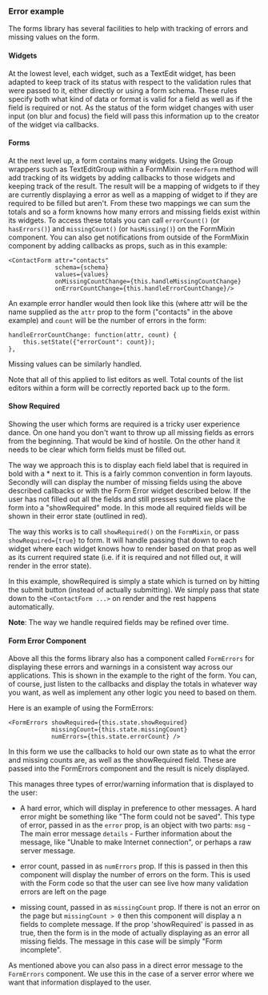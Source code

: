 ### Error example

The forms library has several facilities to help with tracking of errors and missing values on the form.

#### Widgets

At the lowest level, each widget, such as a TextEdit widget, has been adapted to keep track of its status with respect to the validation rules that were passed to it, either directly or using a form schema. These rules specify both what kind of data or format is valid for a field as well as if the field is required or not. As the status of the form widget changes with user input (on blur and focus) the field will pass this information up to the creator of the widget via callbacks.

#### Forms

At the next level up, a form contains many widgets. Using the Group wrappers such as TextEditGroup within a FormMixin `renderForm` method will add tracking of its widgets by adding callbacks to those widgets and keeping track of the result. The result will be a mapping of widgets to if they are currently displaying a error as well as a mapping of widget to if they are required to be filled but aren't. From these two mappings we can sum the totals and so a form knowns how many errors and missing fields exist within its widgets. To access these totals you can call `errorCount()` (or `hasErrors()`) and `missingCount()` (or `hasMissing()`) on the FormMixin component. You can also get notifications from outside of the FormMixin component by adding callbacks as props, such as in this example:

    <ContactForm attr="contacts"
                 schema={schema}
                 values={values}
                 onMissingCountChange={this.handleMissingCountChange}
                 onErrorCountChange={this.handleErrorCountChange}/>

An example error handler would then look like this (where attr will be the name supplied as the `attr` prop to the form ("contacts" in the above example) and `count` will be the number of errors in the form:

    handleErrorCountChange: function(attr, count) {
        this.setState({"errorCount": count});
    },

Missing values can be similarly handled.

Note that all of this applied to list editors as well. Total counts of the list editors within a form will be correctly reported back up to the form.

#### Show Required

Showing the user which forms are required is a tricky user experience dance. On one hand you don't want to throw up all missing fields as errors from the beginning. That would be kind of hostile. On the other hand it needs to be clear which form fields must be filled out.

The way we approach this is to display each field label that is required in bold with a * next to it. This is a fairly common convention in form layouts. Secondly will can display the number of missing fields using the above described callbacks or with the Form Error widget described below. If the user has not filled out all the fields and still presses submit we place the form into a "showRequired" mode. In this mode all required fields will be shown in their error state (outlined in red).

The way this works is to call `showRequired()` on the `FormMixin`, or pass `showRequired={true}` to form. It will handle passing that down to each widget where each widget knows how to render based on that prop as well as its current required state (i.e. if it is required and not filled out, it will render in the error state).

In this example, showRequired is simply a state which is turned on by hitting the submit button (instead of actually submitting). We simply pass that state down to the `<ContactForm ...>` on render and the rest happens automatically.

**Note**: The way we handle required fields may be refined over time.

#### Form Error Component

Above all this the forms library also has a component called `FormErrors` for displaying these errors and warnings in a consistent way across our applications. This is shown in the example to the right of the form. You can, of course, just listen to the callbacks and display the totals in whatever way you want, as well as implement any other logic you need to based on them.

Here is an example of using the FormErrors:

    <FormErrors showRequired={this.state.showRequired}
                missingCount={this.state.missingCount}
                numErrors={this.state.errorCount} />

In this form we use the callbacks to hold our own state as to what the error and missing counts are, as well as the showRequired field. These are passed into the FormErrors component and the result is nicely displayed.

This manages three types of error/warning information that is displayed to the user:

  - A hard error, which will display in preference to other messages. A hard error
    might be something like "The form could not be saved". This type of error, passed
    in as the `error` prop, is an object with two parts:
       `msg`     - The main error message
       `details` - Further information about the message, like "Unable to make Internet connection", or perhaps a raw server message.

  - error count, passed in as `numErrors` prop. If this is passed in then this
    component will display the number of errors on the form. This is used with the
    Form code so that the user can see live how many validation errors are left on
    the page

  - missing count, passed in as `missingCount` prop. If there is not an error on the
    page but `missingCount > 0` then this component will display a n fields to complete
    message. If the prop 'showRequired' is passed in as true, then the form is in the
    mode of actually displaying as an error all missing fields. The message in this
    case will be simply "Form incomplete".

As mentioned above you can also pass in a direct error message to the `FormErrors` component. We use this in the case of a server error where we want that information displayed to the user.


